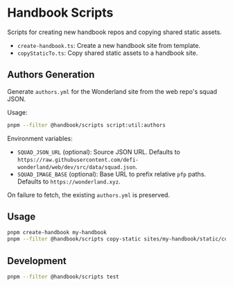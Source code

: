 # Handbook Scripts

Scripts for creating new handbook repos and copying shared static assets.

- `create-handbook.ts`: Create a new handbook site from template.
- `copyStaticTo.ts`: Copy shared static assets to a handbook site.

## Authors Generation

Generate `authors.yml` for the Wonderland site from the web repo's squad JSON.

Usage:

```bash
pnpm --filter @handbook/scripts script:util:authors
```

Environment variables:

- `SQUAD_JSON_URL` (optional): Source JSON URL. Defaults to `https://raw.githubusercontent.com/defi-wonderland/web/dev/src/data/squad.json`.
- `SQUAD_IMAGE_BASE` (optional): Base URL to prefix relative `pfp` paths. Defaults to `https://wonderland.xyz`.

On failure to fetch, the existing `authors.yml` is preserved.

## Usage

```sh
pnpm create-handbook my-handbook
pnpm --filter @handbook/scripts copy-static sites/my-handbook/static/common
```

## Development

```bash
pnpm --filter @handbook/scripts test
```
